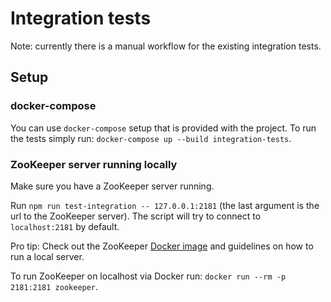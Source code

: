 # Integration tests

Note: currently there is a manual workflow for the existing integration tests.

## Setup

### docker-compose

You can use `docker-compose` setup that is provided with the project. To run the tests simply run: `docker-compose up --build integration-tests`.

### ZooKeeper server running locally

Make sure you have a ZooKeeper server running.

Run `npm run test-integration -- 127.0.0.1:2181` (the last argument is the url to the ZooKeeper server). The script will try to connect to `localhost:2181` by default.

Pro tip: Check out the ZooKeeper [Docker image](https://hub.docker.com/_/zookeeper) and guidelines on how to run a local server.

To run ZooKeeper on localhost via Docker run: `docker run --rm -p 2181:2181 zookeeper`.
